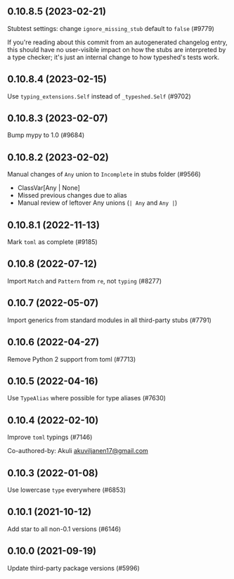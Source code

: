 ## 0.10.8.5 (2023-02-21)

Stubtest settings: change `ignore_missing_stub` default to `false` (#9779)

If you're reading about this commit from an autogenerated changelog entry, this should have no user-visible impact on how the stubs are interpreted by a type checker; it's just an internal change to how typeshed's tests work.

## 0.10.8.4 (2023-02-15)

Use `typing_extensions.Self` instead of `_typeshed.Self` (#9702)

## 0.10.8.3 (2023-02-07)

Bump mypy to 1.0 (#9684)

## 0.10.8.2 (2023-02-02)

Manual changes of `Any` union to `Incomplete` in stubs folder (#9566)

- ClassVar[Any | None]
- Missed previous changes due to alias
- Manual review of leftover Any unions (`| Any` and `Any |`)

## 0.10.8.1 (2022-11-13)

Mark `toml` as complete (#9185)

## 0.10.8 (2022-07-12)

Import `Match` and `Pattern` from `re`, not `typing` (#8277)

## 0.10.7 (2022-05-07)

Import generics from standard modules in all third-party stubs (#7791)

## 0.10.6 (2022-04-27)

Remove Python 2 support from toml (#7713)

## 0.10.5 (2022-04-16)

Use `TypeAlias` where possible for type aliases (#7630)

## 0.10.4 (2022-02-10)

Improve `toml` typings (#7146)

Co-authored-by: Akuli <akuviljanen17@gmail.com>

## 0.10.3 (2022-01-08)

Use lowercase `type` everywhere (#6853)

## 0.10.1 (2021-10-12)

Add star to all non-0.1 versions (#6146)

## 0.10.0 (2021-09-19)

Update third-party package versions (#5996)

